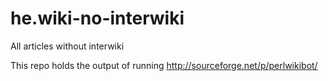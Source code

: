 he.wiki-no-interwiki
====================

All articles without interwiki

This repo holds the output of running http://sourceforge.net/p/perlwikibot/
